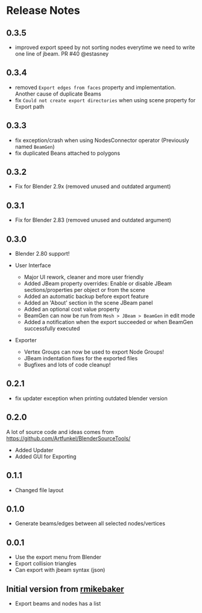# Release Notes

## 0.3.5
 - improved export speed by not sorting nodes everytime we need to write one line of jbeam. PR #40 @estasney

## 0.3.4
 - removed `Export edges from faces` property and implementation. Another cause of duplicate Beams
 - fix `Could not create export directories` when using scene property for Export path

## 0.3.3
 - fix exception/crash when using NodesConnector  operator (Previously named `BeamGen`)
 - fix duplicated Beans attached to polygons

## 0.3.2
 - Fix for Blender 2.9x (removed unused and outdated argument)

## 0.3.1
 - Fix for Blender 2.83 (removed unused and outdated argument)

## 0.3.0
 - Blender 2.80 support!


 - User Interface
    - Major UI rework, cleaner and more user friendly
    - Added JBeam property overrides: Enable or disable JBeam sections/properties per object or from the scene
    - Added an automatic backup before export feature
    - Added an 'About' section in the scene JBeam panel
    - Added an optional cost value property
    - BeamGen can now be run from `Mesh > JBeam > BeamGen` in edit mode
    - Added a notification when the export succeeded or when BeamGen successfully executed


 - Exporter
    - Vertex Groups can now be used to export Node Groups!
    - JBeam indentation fixes for the exported files
    - Bugfixes and lots of code cleanup!

## 0.2.1
 - fix updater exception when printing outdated blender version

## 0.2.0
A lot of source code and ideas comes from https://github.com/Artfunkel/BlenderSourceTools/
 - Added Updater
 - Added GUI for Exporting

## 0.1.1
- Changed file layout

## 0.1.0
- Generate beams/edges between all selected nodes/vertices

## 0.0.1
- Use the export menu from Blender
- Export collision triangles
- Can export with jbeam syntax (json)

## Initial version from [rmikebaker](https://github.com/rmikebaker/BlenderBeamNGExport)
- Export beams and nodes has a list
